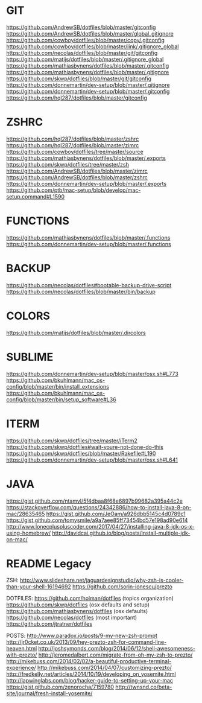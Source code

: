 # GIT
https://github.com/AndrewSB/dotfiles/blob/master/gitconfig
https://github.com/AndrewSB/dotfiles/blob/master/global_gitignore
https://github.com/cowboy/dotfiles/blob/master/copy/.gitconfig
https://github.com/cowboy/dotfiles/blob/master/link/.gitignore_global
https://github.com/necolas/dotfiles/blob/master/git/gitconfig
https://github.com/matijs/dotfiles/blob/master/.gitignore_global
https://github.com/mathiasbynens/dotfiles/blob/master/.gitconfig
https://github.com/mathiasbynens/dotfiles/blob/master/.gitignore
https://github.com/skwp/dotfiles/blob/master/git/gitconfig
https://github.com/donnemartin/dev-setup/blob/master/.gitignore
https://github.com/donnemartin/dev-setup/blob/master/.gitconfig
https://github.com/hql287/dotfiles/blob/master/gitconfig

# ZSHRC
https://github.com/hql287/dotfiles/blob/master/zshrc
https://github.com/hql287/dotfiles/blob/master/zimrc
https://github.com/cowboy/dotfiles/tree/master/source
https://github.com/mathiasbynens/dotfiles/blob/master/.exports
https://github.com/skwp/dotfiles/tree/master/zsh
https://github.com/AndrewSB/dotfiles/blob/master/zimrc
https://github.com/AndrewSB/dotfiles/blob/master/zshrc
https://github.com/donnemartin/dev-setup/blob/master/.exports
https://github.com/ptb/mac-setup/blob/develop/mac-setup.command#L1590

# FUNCTIONS
https://github.com/mathiasbynens/dotfiles/blob/master/.functions
https://github.com/donnemartin/dev-setup/blob/master/.functions

# BACKUP
https://github.com/necolas/dotfiles#bootable-backup-drive-script
https://github.com/necolas/dotfiles/blob/master/bin/backup

# COLORS
https://github.com/matijs/dotfiles/blob/master/.dircolors

# SUBLIME
https://github.com/donnemartin/dev-setup/blob/master/osx.sh#L773
https://github.com/bkuhlmann/mac_os-config/blob/master/bin/install_extensions
https://github.com/bkuhlmann/mac_os-config/blob/master/bin/setup_software#L36

# ITERM
https://github.com/skwp/dotfiles/tree/master/iTerm2
https://github.com/skwp/dotfiles#wait-youre-not-done-do-this
https://github.com/skwp/dotfiles/blob/master/Rakefile#L190
https://github.com/donnemartin/dev-setup/blob/master/osx.sh#L641

# JAVA
https://gist.github.com/ntamvl/5f4dbaa8f68e6897b99682a395a44c2e
https://stackoverflow.com/questions/24342886/how-to-install-java-8-on-mac/28635465
https://gist.github.com/JeOam/a926dbb5145c4d0789c1
https://gist.github.com/tomysmile/a9a7aee85ff73454bd57e198ad90e614
http://www.lonecpluspluscoder.com/2017/04/27/installing-java-8-jdk-os-x-using-homebrew/
http://davidcai.github.io/blog/posts/install-multiple-jdk-on-mac/


# README Legacy

ZSH:
http://www.slideshare.net/jaguardesignstudio/why-zsh-is-cooler-than-your-shell-16194692
https://github.com/sorin-ionescu/prezto

DOTFILES:
https://github.com/holman/dotfiles (topics organization)
https://github.com/skwp/dotfiles (osx defaults and setup)
https://github.com/mathiasbynens/dotfiles (osx defaults)
https://github.com/necolas/dotfiles (most important)
https://github.com/jtratner/dotfiles

POSTS:
http://www.paradox.io/posts/9-my-new-zsh-prompt
http://jr0cket.co.uk/2013/09/hey-prezto-zsh-for-command-line-heaven.html
http://joshsymonds.com/blog/2014/06/12/shell-awesomeness-with-prezto/
http://jeromedalbert.com/migrate-from-oh-my-zsh-to-prezto/
http://mikebuss.com/2014/02/02/a-beautiful-productive-terminal-experience/
http://mikebuss.com/2014/04/07/customizing-prezto/
http://fredkelly.net/articles/2014/10/19/developing_on_yosemite.html
http://lapwinglabs.com/blog/hacker-guide-to-setting-up-your-mac
https://gist.github.com/zenorocha/7159780
http://twnsnd.co/beta-site/journal/fresh-install-yosemite/
